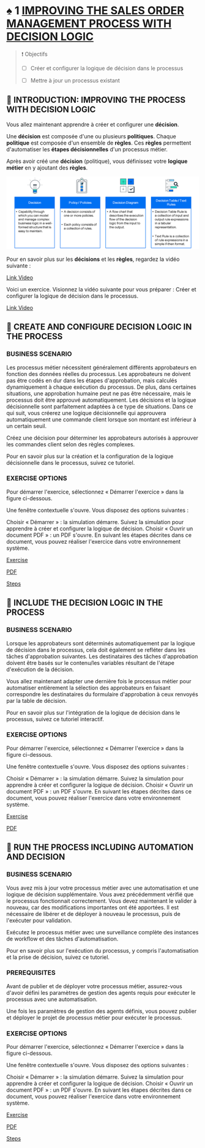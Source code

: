 # ♠ 1 [IMPROVING THE SALES ORDER MANAGEMENT PROCESS WITH DECISION LOGIC](https://learning.sap.com/learning-journeys/create-processes-and-automations-with-sap-build-process-automation/improving-the-sales-order-management-process-with-decision-logic_e13b26bd-9ba6-48ba-a7f0-d8879c1bb14f)

> :exclamation: Objectifs
>
> - [ ] Créer et configurer la logique de décision dans le processus
>
> - [ ] Mettre à jour un processus existant

## :closed_book: INTRODUCTION: IMPROVING THE PROCESS WITH DECISION LOGIC

Vous allez maintenant apprendre à créer et configurer une **décision**.

Une **décision** est composée d'une ou plusieurs **politiques**. Chaque **politique** est composée d'un ensemble de **règles**. Ces **règles** permettent d'automatiser les **étapes décisionnelles** d'un processus métier.

Après avoir créé une **décision** (politique), vous définissez votre **logique métier** en y ajoutant des **règles**.

![](./assets/SPA400_02_U5L1_001.png)

Pour en savoir plus sur les **décisions** et les **règles**, regardez la vidéo suivante :

[Link Video](https://learning.sap.com/learning-journeys/create-processes-and-automations-with-sap-build-process-automation/improving-the-sales-order-management-process-with-decision-logic_e13b26bd-9ba6-48ba-a7f0-d8879c1bb14f)

Voici un exercice. Visionnez la vidéo suivante pour vous préparer : Créer et configurer la logique de décision dans le processus.

[Link Video](https://learning.sap.com/learning-journeys/create-processes-and-automations-with-sap-build-process-automation/improving-the-sales-order-management-process-with-decision-logic_e13b26bd-9ba6-48ba-a7f0-d8879c1bb14f)

## :closed_book: CREATE AND CONFIGURE DECISION LOGIC IN THE PROCESS

### BUSINESS SCENARIO

Les processus métier nécessitent généralement différents approbateurs en fonction des données réelles du processus. Les approbateurs ne doivent pas être codés en dur dans les étapes d'approbation, mais calculés dynamiquement à chaque exécution du processus. De plus, dans certaines situations, une approbation humaine peut ne pas être nécessaire, mais le processus doit être approuvé automatiquement. Les décisions et la logique décisionnelle sont parfaitement adaptées à ce type de situations. Dans ce qui suit, vous créerez une logique décisionnelle qui approuvera automatiquement une commande client lorsque son montant est inférieur à un certain seuil.

Créez une décision pour déterminer les approbateurs autorisés à approuver les commandes client selon des règles complexes.

Pour en savoir plus sur la création et la configuration de la logique décisionnelle dans le processus, suivez ce tutoriel.

### EXERCISE OPTIONS

Pour démarrer l'exercice, sélectionnez « Démarrer l'exercice » dans la figure ci-dessous.

Une fenêtre contextuelle s'ouvre. Vous disposez des options suivantes :

Choisir « Démarrer » : la simulation démarre. Suivez la simulation pour apprendre à créer et configurer la logique de décision.
Choisir « Ouvrir un document PDF » : un PDF s'ouvre. En suivant les étapes décrites dans ce document, vous pouvez réaliser l'exercice dans votre environnement système.

[Exercise](https://learnsap.enable-now.cloud.sap/pub/mmcp/index.html?show=project!PR_5A87EC453DFB6883:uebung)

[PDF](./assets/hands_on.pdf)

[Steps](https://learning.sap.com/learning-journeys/create-processes-and-automations-with-sap-build-process-automation/improving-the-sales-order-management-process-with-decision-logic_e13b26bd-9ba6-48ba-a7f0-d8879c1bb14f)

## :closed_book: INCLUDE THE DECISION LOGIC IN THE PROCESS

### BUSINESS SCENARIO

Lorsque les approbateurs sont déterminés automatiquement par la logique de décision dans le processus, cela doit également se refléter dans les tâches d'approbation suivantes. Les destinataires des tâches d'approbation doivent être basés sur le contenu/les variables résultant de l'étape d'exécution de la décision.

Vous allez maintenant adapter une dernière fois le processus métier pour automatiser entièrement la sélection des approbateurs en faisant correspondre les destinataires du formulaire d'approbation à ceux renvoyés par la table de décision.

Pour en savoir plus sur l'intégration de la logique de décision dans le processus, suivez ce tutoriel interactif.

### EXERCISE OPTIONS

Pour démarrer l'exercice, sélectionnez « Démarrer l'exercice » dans la figure ci-dessous.

Une fenêtre contextuelle s'ouvre. Vous disposez des options suivantes :

Choisir « Démarrer » : la simulation démarre. Suivez la simulation pour apprendre à créer et configurer la logique de décision.
Choisir « Ouvrir un document PDF » : un PDF s'ouvre. En suivant les étapes décrites dans ce document, vous pouvez réaliser l'exercice dans votre environnement système.

[Exercise](https://learnsap.enable-now.cloud.sap/pub/mmcp/index.html?show=project!PR_13BB5FF1AE86A8C:uebung)

[PDF](<./assets/hands_on%20(1).pdf>)

## :closed_book: RUN THE PROCESS INCLUDING AUTOMATION AND DECISION

### BUSINESS SCENARIO

Vous avez mis à jour votre processus métier avec une automatisation et une logique de décision supplémentaire. Vous avez précédemment vérifié que le processus fonctionnait correctement. Vous devez maintenant le valider à nouveau, car des modifications importantes ont été apportées. Il est nécessaire de libérer et de déployer à nouveau le processus, puis de l'exécuter pour validation.

Exécutez le processus métier avec une surveillance complète des instances de workflow et des tâches d'automatisation.

Pour en savoir plus sur l'exécution du processus, y compris l'automatisation et la prise de décision, suivez ce tutoriel.

### PREREQUISITES

Avant de publier et de déployer votre processus métier, assurez-vous d'avoir défini les paramètres de gestion des agents requis pour exécuter le processus avec une automatisation.

Une fois les paramètres de gestion des agents définis, vous pouvez publier et déployer le projet de processus métier pour exécuter le processus.

### EXERCISE OPTIONS

Pour démarrer l'exercice, sélectionnez « Démarrer l'exercice » dans la figure ci-dessous.

Une fenêtre contextuelle s'ouvre. Vous disposez des options suivantes :

Choisir « Démarrer » : la simulation démarre. Suivez la simulation pour apprendre à créer et configurer la logique de décision.
Choisir « Ouvrir un document PDF » : un PDF s'ouvre. En suivant les étapes décrites dans ce document, vous pouvez réaliser l'exercice dans votre environnement système.

[Exercise](https://learnsap.enable-now.cloud.sap/pub/mmcp/index.html?show=project!PR_12C71F13613E5884:uebung)

[PDF](<./assets/hands_on%20(2).pdf>)

[Steps](https://learning.sap.com/learning-journeys/create-processes-and-automations-with-sap-build-process-automation/improving-the-sales-order-management-process-with-decision-logic_e13b26bd-9ba6-48ba-a7f0-d8879c1bb14f)
